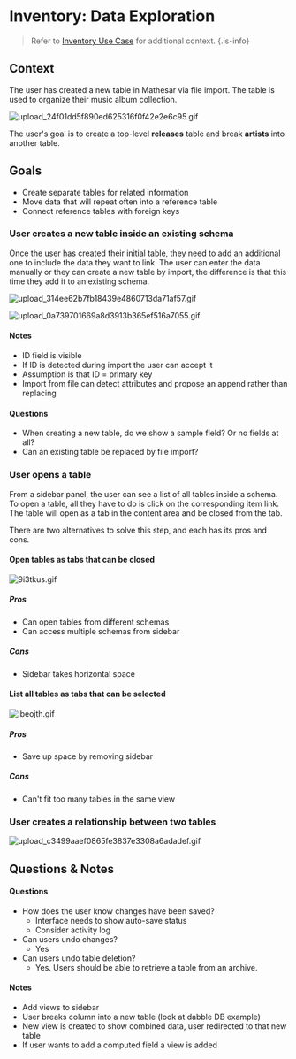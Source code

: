 # Inventory: Data Exploration

> Refer to [Inventory Use Case](/design/exploration/use-cases/inventory-use-case) for additional context.
{.is-info}

## Context
The user has created a new table in Mathesar via file import. The table is used to organize their music album collection.

![upload_24f01dd5f890ed625316f0f42e2e6c95.gif](/assets/design/exploration/inventory-data-exploration/upload_24f01dd5f890ed625316f0f42e2e6c95.gif)

The user's goal is to create a top-level **releases** table and break **artists** into another table.

## Goals
- Create separate tables for related information
- Move data that will repeat often into a reference table
- Connect reference tables with foreign keys

### User creates a new table inside an existing schema
Once the user has created their initial table, they need to add an additional one to include the data they want to link. The user can enter the data manually or they can create a new table by import, the difference is that this time they add it to an existing schema.

![upload_314ee62b7fb18439e4860713da71af57.gif](/assets/design/exploration/inventory-data-exploration/upload_314ee62b7fb18439e4860713da71af57.gif)

![upload_0a739701669a8d3913b365ef516a7055.gif](/assets/design/exploration/inventory-data-exploration/upload_0a739701669a8d3913b365ef516a7055.gif)

#### Notes
- ID field is visible 
- If ID is detected during import the user can accept it
- Assumption is that ID = primary key
- Import from file can detect attributes and propose an append rather than replacing

#### Questions
- When creating a new table, do we show a sample field? Or no fields at all?
- Can an existing table be replaced by file import?

### User opens a table
From a sidebar panel, the user can see a list of all tables inside a schema. To open a table, all they have to do is click on the corresponding item link. The table will open as a tab in the content area and be closed from the tab.

There are two alternatives to solve this step, and each has its pros and cons.

#### Open tables as tabs that can be closed

![9i3tkus.gif](/assets/design/exploration/inventory-data-exploration/9i3tkus.gif)

##### Pros
- Can open tables from different schemas
- Can access multiple schemas from sidebar

##### Cons
- Sidebar takes horizontal space


#### List all tables as tabs that can be selected

![ibeojth.gif](/assets/design/exploration/inventory-data-exploration/ibeojth.gif)

##### Pros
- Save up space by removing sidebar

##### Cons
- Can't fit too many tables in the same view

### User creates a relationship between two tables

![upload_c3499aaef0865fe3837e3308a6adadef.gif](/assets/design/exploration/inventory-data-exploration/upload_c3499aaef0865fe3837e3308a6adadef.gif)

## Questions & Notes

#### Questions
- How does the user know changes have been saved?
    - Interface needs to show auto-save status
    - Consider activity log
- Can users undo changes?
    - Yes
- Can users undo table deletion?
    - Yes. Users should be able to retrieve a table from an archive.

#### Notes
- Add views to sidebar
- User breaks column into a new table (look at dabble DB example)
- New view is created to show combined data, user redirected to that new table
- If user wants to add a computed field a view is added
